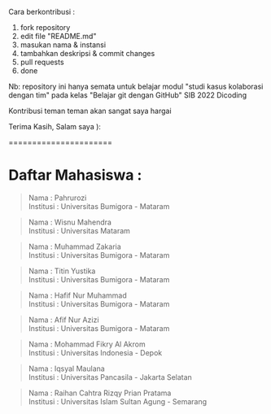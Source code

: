 Cara berkontribusi :
1. fork repository
2. edit file "README.md"
3. masukan nama & instansi
4. tambahkan deskripsi & commit changes
5. pull requests
6. done

Nb: repository ini hanya semata untuk belajar modul "studi kasus kolaborasi dengan tim" pada kelas "Belajar git dengan GitHub" SIB 2022 Dicoding

Kontribusi teman teman akan sangat saya hargai<br/>

Terima Kasih, Salam saya ):


======================
# Daftar Mahasiswa :

> Nama : Pahrurozi <br/>
> Institusi : Universitas Bumigora - Mataram

> Nama : Wisnu Mahendra <br/>
> Institusi : Universitas Mataram

> Nama : Muhammad Zakaria <br/>
> Institusi : Universitas Bumigora - Mataram

> Nama : Titin Yustika <br/>
> Institusi : Universitas Bumigora - Mataram

> Nama : Hafif Nur Muhammad <br/>
> Institusi : Universitas Bumigora - Mataram

> Nama : Afif Nur Azizi <br/>
> Institusi : Universitas Bumigora - Mataram

> Nama : Mohammad Fikry Al Akrom <br/>
> Institusi : Universitas Indonesia - Depok

> Nama : Iqsyal Maulana <br/>
> Institusi : Universitas Pancasila - Jakarta Selatan

> Nama : Raihan Cahtra Rizqy Prian Pratama <br/>
> Institusi : Universitas Islam Sultan Agung - Semarang
